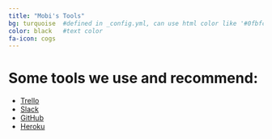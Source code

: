 ```yaml
---
title: "Mobi's Tools"
bg: turquoise  #defined in _config.yml, can use html color like '#0fbfcf'
color: black   #text color
fa-icon: cogs
---
```


# Some tools we use and recommend:

* <a href="http://www.trello.com/">Trello</a>
* <a href="http://www.slack.com">Slack</a>
* <a href="http://www.github.com">GitHub</a>
* <a href="http://www.heroku.com">Heroku</a>